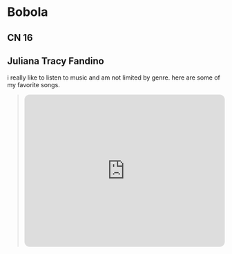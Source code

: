 # Bobola
## CN 16
**Juliana Tracy Fandino**
---
i really like to listen to music and am not limited by genre. here are some of my favorite songs.

><iframe style="border-radius:12px" src="https://open.spotify.com/embed/track/2BHj31ufdEqVK5CkYDp9mA?utm_source=generator" width="100%" height="352" frameBorder="0" allowfullscreen="" allow="autoplay; clipboard-write; encrypted-media; fullscreen; picture-in-picture" loading="lazy"></iframe>
